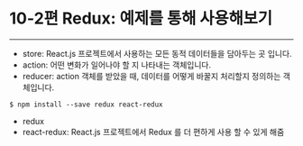 # 10-2편 Redux: 예제를 통해 사용해보기
---
- store: React.js 프로젝트에서 사용하는 모든 동적 데이터들을 담아두는 곳 입니다.
- action: 어떤 변화가 일어나야 할 지 나타내는 객체입니다.
- reducer: action 객체를 받았을 때, 데이터를 어떻게 바꿀지 처리할지 정의하는 객체입니다.

```linux   
$ npm install --save redux react-redux
```
- redux
- react-redux: React.js 프로젝트에서 Redux 를 더 편하게 사용 할 수 있게 해줌


